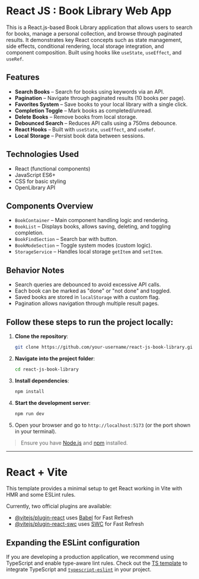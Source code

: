 
# React JS : Book Library Web App

This is a React.js-based Book Library application that allows users to search for books, manage a personal collection, and browse through paginated results. It demonstrates key React concepts such as state management, side effects, conditional rendering, local storage integration, and component composition. Built using hooks like `useState`, `useEffect`, and `useRef`.

## Features

- **Search Books** – Search for books using keywords via an API.
- **Pagination** – Navigate through paginated results (10 books per page).
- **Favorites System** – Save books to your local library with a single click.
- **Completion Toggle** – Mark books as completed/unread.
- **Delete Books** – Remove books from local storage.
- **Debounced Search** – Reduces API calls using a 750ms debounce.
- **React Hooks** – Built with `useState`, `useEffect`, and `useRef`.
- **Local Storage** – Persist book data between sessions.

## Technologies Used

- React (functional components)
- JavaScript ES6+
- CSS for basic styling
- OpenLibrary API

## Components Overview

- `BookContainer` – Main component handling logic and rendering.
- `BookList` – Displays books, allows saving, deleting, and toggling completion.
- `BookFindSection` – Search bar with button.
- `BookModeSection` – Toggle system modes (custom logic).
- `StorageService` – Handles local storage `getItem` and `setItem`.

## Behavior Notes

- Search queries are debounced to avoid excessive API calls.
- Each book can be marked as "done" or "not done" and toggled.
- Saved books are stored in `localStorage` with a custom flag.
- Pagination allows navigation through multiple result pages.

## Follow these steps to run the project locally:

1. **Clone the repository**:
   ```bash
   git clone https://github.com/your-username/react-js-book-library.git
   ```

2. **Navigate into the project folder**:
   ```bash
   cd react-js-book-library
   ```

3. **Install dependencies**:
   ```bash
   npm install
   ```

4. **Start the development server**:
   ```bash
   npm run dev
   ```

5. Open your browser and go to `http://localhost:5173` (or the port shown in your terminal).

> Ensure you have [Node.js](https://nodejs.org/) and [npm](https://www.npmjs.com/) installed.

---

# React + Vite

This template provides a minimal setup to get React working in Vite with HMR and some ESLint rules.

Currently, two official plugins are available:

- [@vitejs/plugin-react](https://github.com/vitejs/vite-plugin-react/blob/main/packages/plugin-react/README.md) uses [Babel](https://babeljs.io/) for Fast Refresh
- [@vitejs/plugin-react-swc](https://github.com/vitejs/vite-plugin-react-swc) uses [SWC](https://swc.rs/) for Fast Refresh

## Expanding the ESLint configuration

If you are developing a production application, we recommend using TypeScript and enable type-aware lint rules. Check out the [TS template](https://github.com/vitejs/vite/tree/main/packages/create-vite/template-react-ts) to integrate TypeScript and [`typescript-eslint`](https://typescript-eslint.io) in your project.
